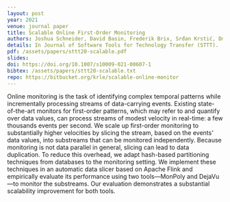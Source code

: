 ```yaml
---
layout: post
year: 2021
venue: journal paper
title: Scalable Online First-Order Monitoring
authors: Joshua Schneider, David Basin, Frederik Brix, Srđan Krstić, Dmitriy Traytel
details: In Journal of Software Tools for Technology Transfer (STTT).
pdf: /assets/papers/sttt20-scalable.pdf
slides: 
doi: https://doi.org/10.1007/s10009-021-00607-1
bibtex: /assets/papers/sttt20-scalable.txt
repo: https://bitbucket.org/krle/scalable-online-monitor
---
```


Online monitoring is the task of identifying complex temporal patterns while incrementally processing streams of data-carrying events. Existing state-of-the-art monitors for first-order patterns, which may refer to and quantify over data values, can process streams of modest velocity in real-time: a few thousands events per second. We scale up first-order monitoring to substantially higher velocities by slicing the stream, based on the events' data values, into substreams that can be monitored independently. Because monitoring is not data parallel in general, slicing can lead to data duplication. To reduce this overhead, we adapt hash-based partitioning techniques from databases to the monitoring setting. We implement these techniques in an automatic data slicer based on Apache Flink and empirically evaluate its performance using two tools—MonPoly and DejaVu—to monitor the substreams. Our evaluation demonstrates a substantial scalability improvement for both tools.


